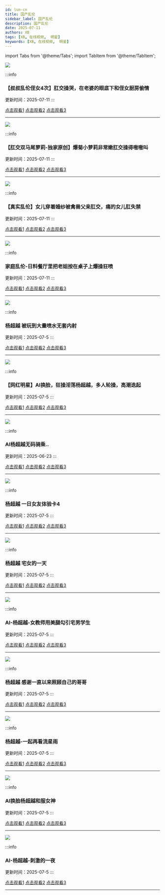 ```yaml
---
id: lun-cn
title: 国产乱伦
sidebar_label: 国产乱伦
description: 国产乱伦
date: 2025-07-11
authors: XB
tags: [XB, 在线视频,  明星]
keywords: [XB, 在线视频,  明星]
---
```


import Tabs from '@theme/Tabs';
import TabItem from '@theme/TabItem';



![](https://img1.souavzy.org/upload/vod/20250720-1/a6281dfb1413015bae411482a32ed710.JPG)

:::info
### 【叔叔乱伦侄女4次】肛交操哭，在老婆的眼底下和侄女厨房偷情

更新时间：2025-07-11
:::

<Tabs className="unique-tabs">

  <TabItem value="链接1">
  <a href="https://yutujx.com/?url=https://bf3.qrtuv.com/smv1/202507/19/Ekpf3SSvXc2/video/index.m3u8">点击观看1</a></TabItem>
  <TabItem value="链接2"><a href="https://tools.liumingye.cn/m3u8/#https://player.hgplayer00.com/20250709/vjhXPVKF/index.m3u8">点击观看2</a></TabItem>
  <TabItem value="链接3"><a href="https://www.m3u8player.online/embed/m3u8?url=https://player.hgplayer00.com/20250709/vjhXPVKF/index.m3u8">点击观看3</a></TabItem>
</Tabs>

---

![](https://img1.souavzy.org/upload/vod/20250720-1/bdb7ed23db59d03af3bf6728d4d51829.JPG)

:::info
### 【肛交双马尾萝莉-独家原创】爆菊小萝莉非常嫩肛交操得嗷嗷叫

更新时间：2025-07-11
:::

<Tabs className="unique-tabs">

  <TabItem value="链接1">
  <a href="https://yutujx.com/?url=https://bf3.qrtuv.com/smv1/202507/19/mA0TsdgVeC2/video/index.m3u8">点击观看1</a></TabItem>
  <TabItem value="链接2"><a href="https://tools.liumingye.cn/m3u8/#https://player.hgplayer00.com/20250709/vjhXPVKF/index.m3u8">点击观看2</a></TabItem>
  <TabItem value="链接3"><a href="https://www.m3u8player.online/embed/m3u8?url=https://player.hgplayer00.com/20250709/vjhXPVKF/index.m3u8">点击观看3</a></TabItem>
</Tabs>

---


![](https://img1.souavzy.org/upload/vod/20250713-1/121f003ad2fac1eb40cab4b1b9f32128.JPG)

:::info
### 【真实乱伦】女儿穿着婚纱被禽兽父亲肛交，痛的女儿肛失禁

更新时间：2025-07-11
:::

<Tabs className="unique-tabs">

  <TabItem value="链接1">
  <a href="https://yutujx.com/?url=https://bf3.qrtuv.com/smv1/202507/12/mpnw4vFMFQ2/video/index.m3u8">点击观看1</a></TabItem>
  <TabItem value="链接2"><a href="https://tools.liumingye.cn/m3u8/#https://player.hgplayer00.com/20250709/vjhXPVKF/index.m3u8">点击观看2</a></TabItem>
  <TabItem value="链接3"><a href="https://www.m3u8player.online/embed/m3u8?url=https://player.hgplayer00.com/20250709/vjhXPVKF/index.m3u8">点击观看3</a></TabItem>
</Tabs>

---

![](https://avre00.com/upload/vod/20250711-1/9bcf89bc4328a8ea6402aa1b7a2dd15c.jpg)

:::info
### 家庭乱伦-日料餐厅里把老姐按在桌子上爆操狂喷

更新时间：2025-07-11
:::

<Tabs className="unique-tabs">

  <TabItem value="链接1">
  <a href="https://yutujx.com/?url=https://player.hgplayer00.com/20250709/vjhXPVKF/index.m3u8">点击观看1</a></TabItem>
  <TabItem value="链接2"><a href="https://tools.liumingye.cn/m3u8/#https://player.hgplayer00.com/20250709/vjhXPVKF/index.m3u8">点击观看2</a></TabItem>
  <TabItem value="链接3"><a href="https://www.m3u8player.online/embed/m3u8?url=https://player.hgplayer00.com/20250709/vjhXPVKF/index.m3u8">点击观看3</a></TabItem>
</Tabs>

---




![](https://img1.souavzy.info/upload/vod/20250608-1/96ebf065a3a82fc39d23e683b70f2fe3.png)

:::info
### 杨超越 被玩到大量喷水无套内射

更新时间：2025-07-5
:::

<Tabs className="unique-tabs">

  <TabItem value="链接1">
  <a href="https://yutujx.com/?url=https://bf3.qrtuv.com/smv1/202506/07/srpwfyJTVy2/video/index.m3u8">点击观看1</a></TabItem>
  <TabItem value="链接2"><a href="https://tools.liumingye.cn/m3u8/#https://bf3.qrtuv.com/smv1/202506/07/srpwfyJTVy2/video/index.m3u8">点击观看2</a></TabItem>
  <TabItem value="链接3"><a href="https://www.m3u8player.online/embed/m3u8?url=https://bf3.qrtuv.com/smv1/202506/07/srpwfyJTVy2/video/index.m3u8">点击观看3</a></TabItem>
</Tabs>

---

![](https://tuaskbgnekr.com/20230130/M5dgYEM7/1.jpg)

:::info
### 【网红明星】AI换脸，狂操淫荡杨超越，多人轮操，高潮迭起

更新时间：2025-07-5
:::

<Tabs className="unique-tabs">

  <TabItem value="链接1">
  <a href="https://yutujx.com/?url=https://bfaskbwerve.com/20230130/M5dgYEM7/index.m3u8">点击观看1</a></TabItem>
  <TabItem value="链接2"><a href="https://tools.liumingye.cn/m3u8/#https://bfaskbwerve.com/20230130/M5dgYEM7/index.m3u8">点击观看2</a></TabItem>
  <TabItem value="链接3"><a href="https://www.m3u8player.online/embed/m3u8?url=https://bfaskbwerve.com/20230130/M5dgYEM7/index.m3u8">点击观看3</a></TabItem>
</Tabs>

---

![](https://tuaskbgnekr.com/20250530/NGIn9PrI/1.jpg)

:::info
### Al杨超越无码骑乘..

更新时间：2025-06-23
:::

<Tabs className="unique-tabs">

  <TabItem value="链接1">
  <a href="https://yutujx.com/?url=https://bfaskbwerve.com/20250530/NGIn9PrI/index.m3u8">点击观看1</a></TabItem>
  <TabItem value="链接2"><a href="https://tools.liumingye.cn/m3u8/#https://bfaskbwerve.com/20250530/NGIn9PrI/index.m3u8">点击观看2</a></TabItem>
  <TabItem value="链接3"><a href="https://www.m3u8player.online/embed/m3u8?url=https://bfaskbwerve.com/20250530/NGIn9PrI/index.m3u8">点击观看3</a></TabItem>
</Tabs>

---

![](https://tuaskbgnekr.com/20221003/pRTLqx3g/1.jpg)

:::info
### 杨超越 一日女友体验卡4

更新时间：2025-07-5
:::

<Tabs className="unique-tabs">

  <TabItem value="链接1">
  <a href="https://yutujx.com/?url=https://bfaskbwerve.com/20221003/pRTLqx3g/index.m3u8">点击观看1</a></TabItem>
  <TabItem value="链接2"><a href="https://tools.liumingye.cn/m3u8/#https://bfaskbwerve.com/20221003/pRTLqx3g/index.m3u8">点击观看2</a></TabItem>
  <TabItem value="链接3"><a href="https://www.m3u8player.online/embed/m3u8?url=https://bfaskbwerve.com/20221003/pRTLqx3g/index.m3u8">点击观看3</a></TabItem>
</Tabs>

---

![](https://tuaskbgnekr.com/20221003/4qhQMZyw/1.jpg)

:::info
### 杨超越 宅女的一天

更新时间：2025-07-5
:::

<Tabs className="unique-tabs">

  <TabItem value="链接1">
  <a href="https://yutujx.com/?url=https://bfaskbwerve.com/20221003/4qhQMZyw/index.m3u8">点击观看1</a></TabItem>
  <TabItem value="链接2"><a href="https://tools.liumingye.cn/m3u8/#https://bfaskbwerve.com/20221003/4qhQMZyw/index.m3u8">点击观看2</a></TabItem>
  <TabItem value="链接3"><a href="https://www.m3u8player.online/embed/m3u8?url=https://bfaskbwerve.com/20221003/4qhQMZyw/index.m3u8">点击观看3</a></TabItem>
</Tabs>

---

![](https://sbzytpimg1.com:3519/upload/vod/20250503-1/4699cf7195ad7fbcd84b7f03640f17f4.jpg)

:::info
### AI-杨超越-女教师用美腿勾引宅男学生

更新时间：2025-07-5
:::

<Tabs className="unique-tabs">

  <TabItem value="链接1">
  <a href="https://yutujx.com/?url=https://yutubf.lsbbf3.com/20250502/bFyVpCbt/index.m3u8">点击观看1</a></TabItem>
  <TabItem value="链接2"><a href="https://tools.liumingye.cn/m3u8/#https://yutubf.lsbbf3.com/20250502/bFyVpCbt/index.m3u8">点击观看2</a></TabItem>
  <TabItem value="链接3"><a href="https://www.m3u8player.online/embed/m3u8?url=https://yutubf.lsbbf3.com/20250502/bFyVpCbt/index.m3u8">点击观看3</a></TabItem>
</Tabs>

---

![](https://lsbzytp.com:3519/upload/vod/20230915-1/f1afaa65397cecef3a48cff748427546.jpg)

:::info
### 杨超越 感谢一直以来照顾自己的哥哥

更新时间：2025-07-5
:::

<Tabs className="unique-tabs">

  <TabItem value="链接1">
  <a href="https://yutujx.com/?url=https://lsbbf5.com/20230911/OiKhWqdm/index.m3u8">点击观看1</a></TabItem>
  <TabItem value="链接2"><a href="https://tools.liumingye.cn/m3u8/#https://lsbbf5.com/20230911/OiKhWqdm/index.m3u8">点击观看2</a></TabItem>
  <TabItem value="链接3"><a href="https://www.m3u8player.online/embed/m3u8?url=https://lsbbf5.com/20230911/OiKhWqdm/index.m3u8">点击观看3</a></TabItem>
</Tabs>

---


![](https://lsbzytp.com:3519/upload/vod/20230915-1/488f420a805f43cda26406203ff5f787.jpg)

:::info
### 杨超越-一起再看流星雨

更新时间：2025-07-5
:::

<Tabs className="unique-tabs">

  <TabItem value="链接1">
  <a href="https://yutujx.com/?url=https://lsbbf5.com/20230911/01ywXvsx/index.m3u8">点击观看1</a></TabItem>
  <TabItem value="链接2"><a href="https://tools.liumingye.cn/m3u8/#https://lsbbf5.com/20230911/01ywXvsx/index.m3u8">点击观看2</a></TabItem>
  <TabItem value="链接3"><a href="https://www.m3u8player.online/embed/m3u8?url=https://lsbbf5.com/20230911/01ywXvsx/index.m3u8">点击观看3</a></TabItem>
</Tabs>

---


![](https://sbzytpimg1.com:3519/upload/vod/20250512-1/21459c1e57160eecba6882df9689897d.jpg)

:::info
### AI换脸杨超越和服女神

更新时间：2025-07-5
:::

<Tabs className="unique-tabs">

  <TabItem value="链接1">
  <a href="https://yutujx.com/?url=https://yutubf.lsbbf3.com/20250511/OK4nAdan/index.m3u8">点击观看1</a></TabItem>
  <TabItem value="链接2"><a href="https://tools.liumingye.cn/m3u8/#https://yutubf.lsbbf3.com/20250511/OK4nAdan/index.m3u8">点击观看2</a></TabItem>
  <TabItem value="链接3"><a href="https://www.m3u8player.online/embed/m3u8?url=https://yutubf.lsbbf3.com/20250511/OK4nAdan/index.m3u8">点击观看3</a></TabItem>
</Tabs>

---



![](https://sbzytpimg1.com:3519/upload/vod/20250525-1/0ccda6f0d9c01b16848e010bdd23f33c.jpg)

:::info
### AI-杨超越-刺激的一夜

更新时间：2025-07-5
:::

<Tabs className="unique-tabs">

  <TabItem value="链接1">
  <a href="https://yutujx.com/?url=https://yutubf.lsbbf3.com/20250524/J0RKOOiz/index.m3u8">点击观看1</a></TabItem>
  <TabItem value="链接2"><a href="https://tools.liumingye.cn/m3u8/#https://yutubf.lsbbf3.com/20250524/J0RKOOiz/index.m3u8">点击观看2</a></TabItem>
  <TabItem value="链接3"><a href="https://www.m3u8player.online/embed/m3u8?url=https://yutubf.lsbbf3.com/20250524/J0RKOOiz/index.m3u8">点击观看3</a></TabItem>
</Tabs>

---

